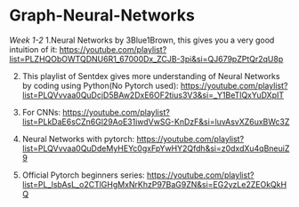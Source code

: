 # Graph-Neural-Networks


*Week 1-2*
1.Neural Networks by 3Blue1Brown, this gives you a very good intuition of it: https://youtube.com/playlist?list=PLZHQObOWTQDNU6R1_67000Dx_ZCJB-3pi&si=QJ679pZPtQr2qU8p

2. This playlist of Sentdex gives more understanding of Neural Networks by coding using Python(No Pytorch used): https://youtube.com/playlist?list=PLQVvvaa0QuDcjD5BAw2DxE6OF2tius3V3&si=_Y1BeTlQxYuDXpIT

3. For CNNs: https://youtube.com/playlist?list=PLkDaE6sCZn6Gl29AoE31iwdVwSG-KnDzF&si=luvAsvXZ6uxBWc3Z

4. Neural Networks with pytorch: https://youtube.com/playlist?list=PLQVvvaa0QuDdeMyHEYc0gxFpYwHY2Qfdh&si=z0dxdXu4qBneuiZ9

5.  Official Pytorch beginners series: https://youtube.com/playlist?list=PL_lsbAsL_o2CTlGHgMxNrKhzP97BaG9ZN&si=EG2yzLe2ZEOkQkHQ


